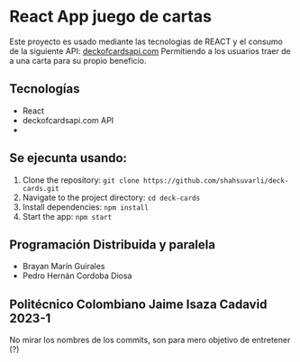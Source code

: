 React App juego de cartas
=======================

Este proyecto es usado mediante las tecnologias de REACT y el consumo de la siguiente API: [deckofcardsapi.com](https://deckofcardsapi.com/) Permitiendo a los usuarios traer de a una carta para su propio beneficio.

Tecnologías
------------

-   React
-   deckofcardsapi.com API
-   
Se ejecunta usando:
------------

1.  Clone the repository: `git clone https://github.com/shahsuvarli/deck-cards.git`
2.  Navigate to the project directory: `cd deck-cards`
3.  Install dependencies: `npm install`
4.  Start the app: `npm start`

Programación Distribuida y paralela
-------

-   Brayan Marín Guirales
-   Pedro Hernán Cordoba Diosa

Politécnico Colombiano Jaime Isaza Cadavid 2023-1
-------

No mirar los nombres de los commits, son para mero objetivo de entretener (?)
